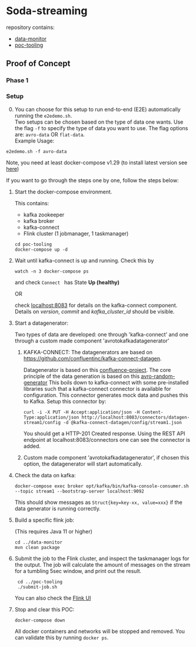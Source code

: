 # Soda-streaming
repository contains:
- [data-monitor](/data-monitor/README.md)
- [poc-tooling](/poc-tooling/README.md)

## Proof of Concept

### Phase 1

### Setup
0. You can choose for this setup to run end-to-end (E2E) automatically running the `e2edemo.sh`.  
Two setups can be chosen based on the type of data one wants. Use the flag `-f` to specify the type of data you want
to use.
The flag options are: `avro-data` OR `flat-data`.  
Example Usage:
```
e2edemo.sh -f avro-data
```
Note, you need at least docker-compose v1.29 (to install latest version see [here](https://docs.docker.com/compose/install/))

If you want to go through the steps one by one, follow the steps below:

1. Start the docker-compose environment.

    This contains:
    - kafka zookeeper 
    - kafka broker 
    - kafka-connect 
    - Flink cluster (1 jobmanager, 1 taskmanager)
    
    ```
    cd poc-tooling
    docker-compose up -d
    ```

2. Wait until kafka-connect is up and running. Check this by  

    ```
    watch -n 3 docker-compose ps
    ```
    and check `Connect ` has State **Up (healthy)**
    
    OR
    
    check [localhost:8083](http://localhost:8083) for details on the kafka-connect component.
    Details on *version*, *commit* and *kafka_cluster_id* should be visible.  

3. Start a datagenerator: 

    Two types of data are developed: one through 'kafka-connect' and one through a custom made component 'avrotokafkadatagenerator'
    1. KAFKA-CONNECT: The datagenerators are based on https://github.com/confluentinc/kafka-connect-datagen.

        Datagenerator is based on this [confluence-project](https://github.com/confluentinc/kafka-connect-datagen). The core
        principle of the data generation is based on this [avro-random-generator](https://github.com/confluentinc/avro-random-generator)
        This boils down to kafka-connect with some pre-installed libraries such that a kafka-connect connector is available for
        configuration. This connector generates mock data and pushes this to Kafka.
        Setup this connector by:  
        ```
        curl -i -X PUT -H Accept:application/json -H Content-Type:application/json http://localhost:8083/connectors/datagen-stream1/config -d @kafka-connect-datagen/config/stream1.json
        ```
        You should get a HTTP-201 Created response. Using the REST API endpoint at localhost:8083/connectors one can see the
        connector is added.  
        
    2. Custom made component 'avrotokafkadatagenerator', if chosen this option, the datagenerator will start automatically.

4. Check the data on kafka:

    ```
    docker-compose exec broker opt/kafka/bin/kafka-console-consumer.sh --topic stream1 --bootstrap-server localhost:9092
    ```
    This should show messages as `Struct{key=key-xx, value=xxx}` if the data generator is running correctly.

5. Build a specific flink job:

    (This requires Java 11 or higher)
    ```
    cd ../data-monitor
    mvn clean package
    ```

6. Submit the job to the Flink cluster, and inspect the taskmanager logs for the output.
The job will calculate the amount of messages on the stream for a tumbling 5sec window, and print out the result.
    
   ```
    cd ../poc-tooling
    ./submit-job.sh
    ```
    You can also check the [Flink UI](http://localhost:8081)

7. Stop and clear this POC:
    
    ```
    docker-compose down
    ```
    All docker containers and networks will be stopped and removed. You can validate this by running `docker ps`.
